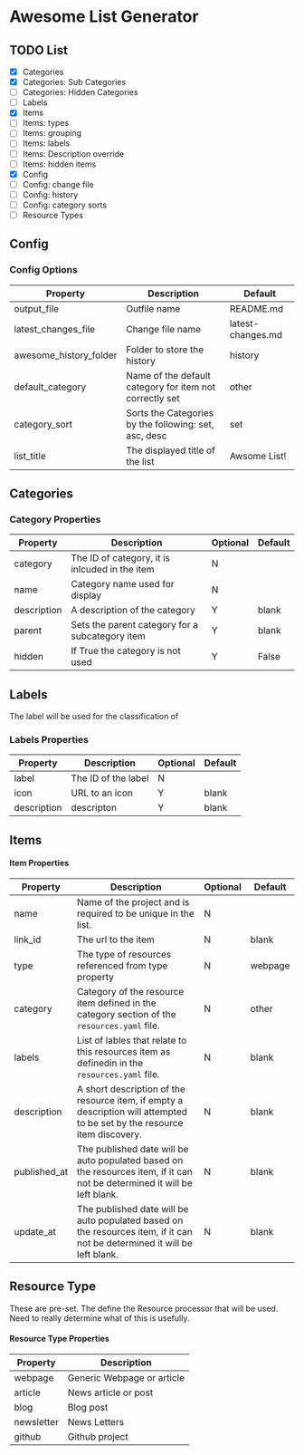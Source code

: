 # Awesome List Generator 

## TODO List 

- [X] Categories 
- [X] Categories: Sub Categories
- [ ] Categories: Hidden Categories
- [ ] Labels 
- [X] Items
- [ ] Items: types
- [ ] Items: grouping 
- [ ] Items: labels 
- [ ] Items: Description override 
- [ ] Items: hidden items
- [X] Config
- [ ] Config: change file 
- [ ] Config: history 
- [ ] Config: category sorts
- [ ] Resource Types 

## Config  
### Config Options 

|Property|Description|Default|
|--------|-----------|-------|
|output_file| Outfile name |README.md|
|latest_changes_file| Change file name  |latest-changes.md|
|awesome_history_folder| Folder to store the history |history|
|default_category| Name of the default category for item not correctly set | other|
|category_sort| Sorts the Categories by the following: set, asc, desc|set|
|list_title| The displayed title of the list |Awsome List!|

## Categories 
### Category Properties 

|Property|Description|Optional| Default|
|--------|-----------|--------|--------|
|category| The ID of category, it is inlcuded in the item| N | |
|name| Category name used for display| N | | 
|description| A description of the category | Y | blank |
|parent| Sets the parent category for a subcategory item | Y | blank |
|hidden| If True the category is not used| Y | False |

## Labels 

The label will be used for the classification of 
### Labels Properties

|Property|Description|Optional| Default|
|--------|-----------|--------|--------|
|label| The ID of the label| N | |
|icon| URL to an icon | Y | blank |
|description| descripton| Y | blank |



## Items 
#### Item Properties 
|Property|Description|Optional| Default|
|--------|-----------|--------|--------|
|name| Name of the project and is required to be unique in the list. | N | |
| link_id | The url to the item | N | blank|
| type | The type of resources referenced from type property | N | webpage |
| category | Category of the resource item defined in the category section of the `resources.yaml` file. | N | other |
| labels | List of lables that relate to this resources item as definedin in the `resources.yaml` file. | N | blank |
| description | A short description of the resource item, if empty a description will attempted to be set by the resource item discovery. | N | blank |
| published_at | The published date will be auto populated based on the resources item, if it can not be determined it will be left blank. | N | blank | 
| update_at | The published date will be auto populated based on the resources item, if it can not be determined it will be left blank. | N | blank |

## Resource Type

These are pre-set. The define the Resource processor that will be used. Need to really determine what of this is usefully. 

#### Resource Type Properties
|Property|Description|
|--------|-----------|
|webpage| Generic Webpage or article|
|article| News article or post |
|blog| Blog post |
|newsletter| News Letters|
|github| Github project |

